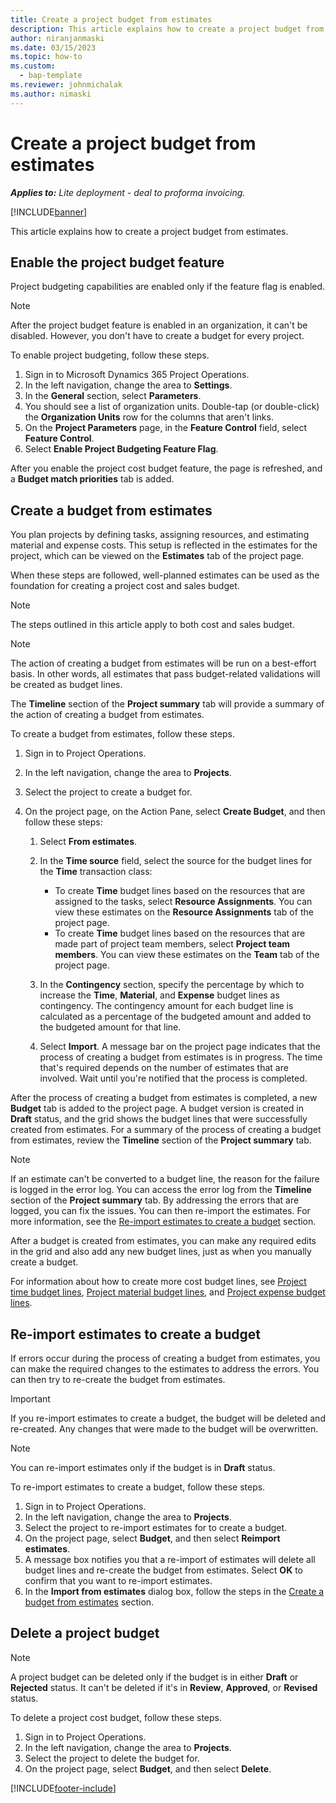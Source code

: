 ```yaml
---
title: Create a project budget from estimates
description: This article explains how to create a project budget from estimates.
author: niranjanmaski
ms.date: 03/15/2023
ms.topic: how-to
ms.custom: 
  - bap-template
ms.reviewer: johnmichalak
ms.author: nimaski
---
```


# Create a project budget from estimates

**_Applies to:_** _Lite deployment - deal to proforma invoicing._

[!INCLUDE[banner](../../includes/banner.md)]

This article explains how to create a project budget from estimates.

## Enable the project budget feature

Project budgeting capabilities are enabled only if the feature flag is enabled.

> [!NOTE]
> After the project budget feature is enabled in an organization, it can't be disabled. However, you don't have to create a budget for every project.

To enable project budgeting, follow these steps.

1. Sign in to Microsoft Dynamics 365 Project Operations.
1. In the left navigation, change the area to **Settings**.
1. In the **General** section, select **Parameters**.
1. You should see a list of organization units. Double-tap (or double-click) the **Organization Units** row for the columns that aren't links.
1. On the **Project Parameters** page, in the **Feature Control** field, select **Feature Control**.
1. Select **Enable Project Budgeting Feature Flag**.

After you enable the project cost budget feature, the page is refreshed, and a **Budget match priorities** tab is added.

## Create a budget from estimates

You plan projects by defining tasks, assigning resources, and estimating material and expense costs. This setup is reflected in the estimates for the project, which can be viewed on the **Estimates** tab of the project page.

When these steps are followed, well-planned estimates can be used as the foundation for creating a project cost and sales budget.

> [!NOTE]
> The steps outlined in this article apply to both cost and sales budget. 

> [!NOTE]
> The action of creating a budget from estimates will be run on a best-effort basis. In other words, all estimates that pass budget-related validations will be created as budget lines.
> 
> The **Timeline** section of the **Project summary** tab will provide a summary of the action of creating a budget from estimates.

To create a budget from estimates, follow these steps.

1. Sign in to Project Operations.
1. In the left navigation, change the area to **Projects**.
1. Select the project to create a budget for.
1. On the project page, on the Action Pane, select **Create Budget**, and then follow these steps:

    1. Select **From estimates**.
    1. In the **Time source** field, select the source for the budget lines for the **Time** transaction class:

        - To create **Time** budget lines based on the resources that are assigned to the tasks, select **Resource Assignments**. You can view these estimates on the **Resource Assignments** tab of the project page.
        - To create **Time** budget lines based on the resources that are made part of project team members, select **Project team members**. You can view these estimates on the **Team** tab of the project page.

    1. In the **Contingency** section, specify the percentage by which to increase the **Time**, **Material**, and **Expense** budget lines as contingency. The contingency amount for each budget line is calculated as a percentage of the budgeted amount and added to the budgeted amount for that line.
    1. Select **Import**. A message bar on the project page indicates that the process of creating a budget from estimates is in progress. The time that's required depends on the number of estimates that are involved. Wait until you're notified that the process is completed.

After the process of creating a budget from estimates is completed, a new **Budget** tab is added to the project page. A budget version is created in **Draft** status, and the grid shows the budget lines that were successfully created from estimates. For a summary of the process of creating a budget from estimates, review the **Timeline** section of the **Project summary** tab.

> [!NOTE]
> If an estimate can't be converted to a budget line, the reason for the failure is logged in the error log. You can access the error log from the **Timeline** section of the **Project summary** tab. By addressing the errors that are logged, you can fix the issues. You can then re-import the estimates. For more information, see the [Re-import estimates to create a budget](#re-import-estimates-to-create-a-budget) section.

After a budget is created from estimates, you can make any required edits in the grid and also add any new budget lines, just as when you manually create a budget.

For information about how to create more cost budget lines, see [Project time budget lines](project-cost-time-budget-line.md), [Project material budget lines](project-cost-material-budget-line.md), and [Project expense budget lines](project-cost-expense-budget-line.md).

## Re-import estimates to create a budget

If errors occur during the process of creating a budget from estimates, you can make the required changes to the estimates to address the errors. You can then try to re-create the budget from estimates.

> [!IMPORTANT]
> If you re-import estimates to create a budget, the budget will be deleted and re-created. Any changes that were made to the budget will be overwritten.

> [!NOTE]
> You can re-import estimates only if the budget is in **Draft** status.

To re-import estimates to create a budget, follow these steps.

1. Sign in to Project Operations.
1. In the left navigation, change the area to **Projects**.
1. Select the project to re-import estimates for to create a budget.
1. On the project page, select **Budget**, and then select **Reimport estimates**.
1. A message box notifies you that a re-import of estimates will delete all budget lines and re-create the budget from estimates. Select **OK** to confirm that you want to re-import estimates.
1. In the **Import from estimates** dialog box, follow the steps in the [Create a budget from estimates](#create-a-budget-from-estimates) section.

## Delete a project budget

> [!NOTE]
> A project budget can be deleted only if the budget is in either **Draft** or **Rejected** status. It can't be deleted if it's in **Review**, **Approved**, or **Revised** status.

To delete a project cost budget, follow these steps.

1. Sign in to Project Operations.
1. In the left navigation, change the area to **Projects**.
1. Select the project to delete the budget for.
1. On the project page, select **Budget**, and then select **Delete**.

[!INCLUDE[footer-include](../../includes/footer-banner.md)]
